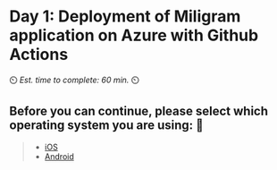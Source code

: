 # Day 1: Deployment of Miligram application on Azure with Github Actions
⏲️ _Est. time to complete: 60 min._ ⏲️

## Before you can continue, please select which operating system you are using: 📱
  > - [iOS](./README_IOS.md)
  > - [Android](./README_ANDROID.md)